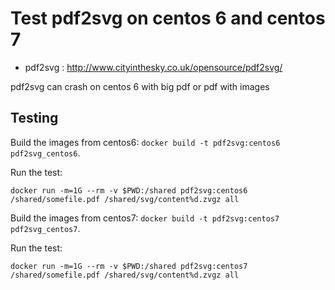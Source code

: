 # Test pdf2svg on centos 6 and centos 7 #

* pdf2svg : http://www.cityinthesky.co.uk/opensource/pdf2svg/

pdf2svg can crash on centos 6 with big pdf or pdf with images


## Testing ##

Build the images from centos6: `docker build -t pdf2svg:centos6 pdf2svg_centos6`.

Run the test:

```
docker run -m=1G --rm -v $PWD:/shared pdf2svg:centos6 /shared/somefile.pdf /shared/svg/content%d.zvgz all
```

Build the images from centos7: `docker build -t pdf2svg:centos7 pdf2svg_centos7`.


Run the test:
```
docker run -m=1G --rm -v $PWD:/shared pdf2svg:centos7 /shared/somefile.pdf /shared/svg/content%d.zvgz all
```
